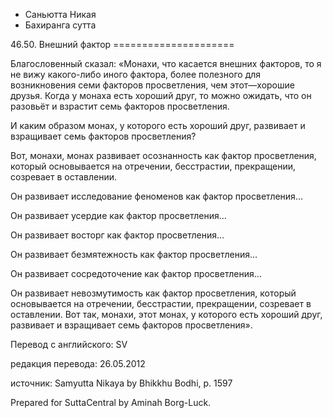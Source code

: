 









* Саньютта Никая
* Бахиранга сутта


46\.50\. Внешний фактор
\=\=\=\=\=\=\=\=\=\=\=\=\=\=\=\=\=\=\=\=\=



Благословенный сказал: «Монахи, что касается внешних факторов, то я не вижу какого\-либо иного фактора, более полезного для возникновения семи факторов просветления, чем этот—хорошие друзья\. Когда у монаха есть хороший друг, то можно ожидать, что он разовьёт и взрастит семь факторов просветления\.


И каким образом монах, у которого есть хороший друг, развивает и взращивает семь факторов просветления?


Вот, монахи, монах развивает осознанность как фактор просветления, который основывается на отречении, бесстрастии, прекращении, созревает в оставлении\.


Он развивает исследование феноменов как фактор просветления…


Он развивает усердие как фактор просветления…


Он развивает восторг как фактор просветления…


Он развивает безмятежность как фактор просветления…


Он развивает сосредоточение как фактор просветления…


Он развивает невозмутимость как фактор просветления, который основывается на отречении, бесстрастии, прекращении, созревает в оставлении\. Вот так, монахи, этот монах, у которого есть хороший друг, развивает и взращивает семь факторов просветления»\.



Перевод с английского: SV


редакция перевода: 26\.05\.2012


источник: Samyutta Nikaya by Bhikkhu Bodhi, p\. 1597


Prepared for SuttaCentral by Aminah Borg\-Luck\.






